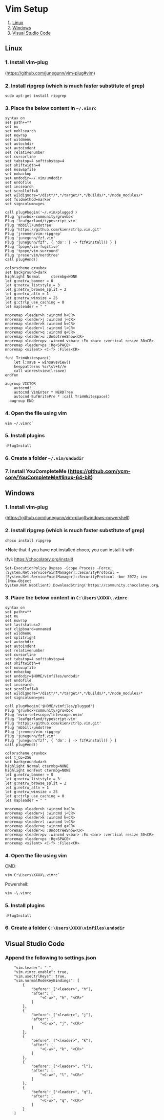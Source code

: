 # Vim Setup
1. [Linux](#Linux)
2. [Windows](#Windows)
3. [Visual Studio Code](#VSCode)


## Linux
### 1. Install vim-plug
(https://github.com/junegunn/vim-plug#vim)
### 2. Install ripgrep (which is much faster substitute of grep)
```
sudo apt-get install ripgrep
```
### 3. Place the below content in ```~/.vimrc```
```
syntax on
set path+=**
set nu
set nohlsearch
set nowrap
set wildmenu
set autochdir
set autoindent
set relativenumber
set cursorline
set tabstop=4 softtabstop=4
set shiftwidth=4
set noswapfile
set nobackup
set undodir=~/.vim/undodir
set undofile
set incsearch
set scrolloff=8
set wildignore=*/dist*/*,*/target/*,*/builds/*,*/node_modules/*
set foldmethod=marker
set signcolumn=yes

call plug#begin('~/.vim/plugged')
Plug 'gruvbox-community/gruvbox'
Plug 'leafgarland/typescript-vim'
Plug 'mbbill/undotree'
Plug 'https://github.com/kien/ctrlp.vim.git'
Plug 'jremmen/vim-ripgrep'
Plug 'junegunn/fzf.vim'
Plug 'junegunn/fzf', { 'do': { -> fzf#install() } }
Plug 'tpope/vim-fugitive'
Plug 'tpope/vim-surround'
Plug 'preservim/nerdtree'
call plug#end()

colorscheme gruvbox
set background=dark
highlight Normal     ctermbg=NONE
let g:netrw_banner = 0
let g:netrw_liststyle = 3
let g:netrw_browse_split = 2
let g:netrw_altv = 1
let g:netrw_winsize = 25
let g:ctrlp_use_caching = 0
let mapleader = " "

nnoremap <leader>h :wincmd h<CR>
nnoremap <leader>j :wincmd j<CR>
nnoremap <leader>k :wincmd k<CR>
nnoremap <leader>l :wincmd l<CR>
nnoremap <leader>q :wincmd q<CR>
nnoremap <leader>u :UndotreeShow<CR>
nnoremap <leader>pv :wincmd v<bar> :Ex <bar> :vertical resize 30<CR>
nnoremap <leader>ps :Rg<SPACE>
nnoremap <silent> <C-f> :Files<CR>

fun! TrimWhitespace() 
    let l:save = winsaveview() 
    keeppatterns %s/\s\+$//e 
    call winrestview(l:save) 
endfun 
 
augroup VICTOR 
    autocmd! 
    autocmd VimEnter * NERDTree
    autocmd BufWritePre * :call TrimWhitespace() 
  augroup END

```
### 4. Open the file using vim
```
vim ~/.vimrc`
```
### 5. Install plugins
```
:PlugInstall
```
### 6. Create a folder ```~/.vim/undodir```
### 7. Install YouCompleteMe (https://github.com/ycm-core/YouCompleteMe#linux-64-bit)

## Windows
### 1. Install vim-plug
(https://github.com/junegunn/vim-plug#windows-powershell)
### 2. Install ripgrep (which is much faster substitute of grep)
```
choco install ripgrep
```
*Note that if you have not installed choco, you can install it with

(fyi: https://chocolatey.org/install)
```
Set-ExecutionPolicy Bypass -Scope Process -Force; [System.Net.ServicePointManager]::SecurityProtocol = [System.Net.ServicePointManager]::SecurityProtocol -bor 3072; iex ((New-Object System.Net.WebClient).DownloadString('https://community.chocolatey.org/install.ps1'))
```
### 3. Place the below content in ```C:\Users\XXXX\.vimrc```
```
syntax on
set path+=**
set nu
set nowrap
set laststatus=2
set clipboard=unnamed
set wildmenu
set splitright
set autochdir
set autoindent
set relativenumber
set cursorline
set tabstop=4 softtabstop=4
set shiftwidth=4
set noswapfile
set nobackup
set undodir=$HOME/vimfiles/undodir
set undofile
set incsearch
set scrolloff=8
set wildignore=*/dist*/*,*/target/*,*/builds/*,*/node_modules/*
set signcolumn=yes

call plug#begin('$HOME/vimfiles/plugged')
Plug 'gruvbox-community/gruvbox'
Plug 'nvim-telescope/telescope.nvim'
Plug 'leafgarland/typescript-vim'
Plug 'https://github.com/kien/ctrlp.vim.git'
Plug 'mbbill/undotree'
Plug 'jremmen/vim-ripgrep'
Plug 'junegunn/fzf.vim'
Plug 'junegunn/fzf', { 'do': { -> fzf#install() } }
call plug#end()

colorscheme gruvbox
set t_Co=256
set background=dark
highlight Normal ctermbg=NONE
highlight nonText ctermbg=NONE
let g:netrw_banner = 0
let g:netrw_liststyle = 3
let g:netrw_browse_split = 2
let g:netrw_altv = 1
let g:netrw_winsize = 25
let g:ctrlp_use_caching = 0
let mapleader = " "

nnoremap <leader>h :wincmd h<CR>
nnoremap <leader>j :wincmd j<CR>
nnoremap <leader>k :wincmd k<CR>
nnoremap <leader>l :wincmd l<CR>
nnoremap <leader>q :wincmd q<CR>
nnoremap <leader>u :UndotreeShow<CR>
nnoremap <leader>pv :wincmd v<bar> :Ex <bar> :vertical resize 30<CR>
nnoremap <leader>ps :Rg<SPACE>
nnoremap <silent> <C-f> :Files<CR>
```
### 4. Open the file using vim
CMD:
```
vim C:\Users\XXXX\.vimrc`
```
Powershell:
```
vim ~\.vimrc
```
### 5. Install plugins
```
:PlugInstall
```
### 6. Create a folder ```C:\Users\XXXX\vimfiles\undodir```

## Visual Studio Code <a name="VSCode"></a>
### Append the following to settings.json
```
    "vim.leader": " ",
    "vim.vimrc.enable": true,
    "vim.useCtrlKeys": true,
    "vim.normalModeKeyBindings": [
        {
            "before": ["<leader>", "h"],
            "after": [
                "<C-w>", "h", "<CR>"
            ]
        },
        {
            "before": ["<leader>", "j"],
            "after": [
                "<C-w>", "j", "<CR>"
            ]
        },
        {
            "before": ["<leader>", "k"],
            "after": [
                "<C-w>", "k", "<CR>"
            ]
        },
        {
            "before": ["<leader>", "l"],
            "after": [
                "<C-w>", "l", "<CR>"
            ]
        },
        {
            "before": ["<leader>", "q"],
            "after": [
                "<C-w>", "q", "<CR>"
            ]
        }
    ]
```
